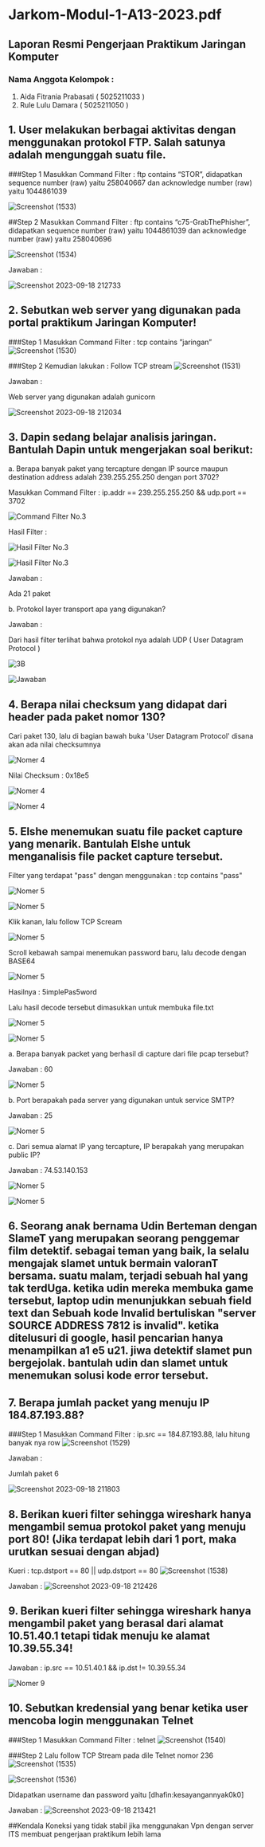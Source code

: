 # Jarkom-Modul-1-A13-2023.pdf

## Laporan Resmi Pengerjaan Praktikum Jaringan Komputer
### Nama Anggota Kelompok :
1. Aida Fitrania Prabasati ( 5025211033 )
2. Rule Lulu Damara ( 5025211050 )

## 1. User melakukan berbagai aktivitas dengan menggunakan protokol FTP. Salah satunya adalah mengunggah suatu file.

###Step 1
Masukkan Command Filter : ftp contains “STOR”, didapatkan sequence number (raw) yaitu  258040667 dan acknowledge number (raw) yaitu 1044861039

![Screenshot (1533)](https://github.com/RuleLuluDamara/Jarkom-Modul-1-A13-2023.pdf/assets/105763198/012d3779-e3a3-4955-b057-07872de413af)

##Step 2
Masukkan Command Filter : ftp contains “c75-GrabThePhisher”, didapatkan sequence number (raw)  yaitu 1044861039 dan acknowledge number (raw) yaitu 258040696

![Screenshot (1534)](https://github.com/RuleLuluDamara/Jarkom-Modul-1-A13-2023.pdf/assets/105763198/ae1e6eae-0120-41d3-8800-9420503cbb46)

Jawaban : 

![Screenshot 2023-09-18 212733](https://github.com/RuleLuluDamara/Jarkom-Modul-1-A13-2023.pdf/assets/105763198/996790fd-49ce-407c-b378-4ccd0639b7cd)

## 2. Sebutkan web server yang digunakan pada portal praktikum Jaringan Komputer!

###Step 1
Masukkan Command Filter : tcp contains ”jaringan”
![Screenshot (1530)](https://github.com/RuleLuluDamara/Jarkom-Modul-1-A13-2023.pdf/assets/105763198/5da4ec51-1ccd-4464-bf16-ab9e1152d836)

###Step 2
Kemudian lakukan : Follow TCP stream
 ![Screenshot (1531)](https://github.com/RuleLuluDamara/Jarkom-Modul-1-A13-2023.pdf/assets/105763198/354838ad-8618-45f4-a4e3-e900a6040dbb)

Jawaban : 

Web server yang digunakan adalah gunicorn

![Screenshot 2023-09-18 212034](https://github.com/RuleLuluDamara/Jarkom-Modul-1-A13-2023.pdf/assets/105763198/34208ef8-f452-40c5-9f2e-5c9a0f68b36b)

## 3. Dapin sedang belajar analisis jaringan. Bantulah Dapin untuk mengerjakan soal berikut:
a. Berapa banyak paket yang tercapture dengan IP source maupun destination address adalah 239.255.255.250 dengan port 3702?

Masukkan Command Filter : ip.addr == 239.255.255.250 && udp.port == 3702

![Command Filter No.3](https://github.com/RuleLuluDamara/Jarkom-Modul-1-A13-2023.pdf/blob/main/Images/Soal%203/Command.png)

Hasil Filter :

![Hasil Filter No.3](https://github.com/RuleLuluDamara/Jarkom-Modul-1-A13-2023.pdf/blob/main/Images/Soal%203/3-1.png)

![Hasil Filter No.3](https://github.com/RuleLuluDamara/Jarkom-Modul-1-A13-2023.pdf/blob/main/Images/Soal%203/3-2.png)

Jawaban : 

Ada 21 paket 

b. Protokol layer transport apa yang digunakan?

Jawaban : 

Dari hasil filter terlihat bahwa protokol nya adalah UDP ( User Datagram Protocol )

![3B](https://github.com/RuleLuluDamara/Jarkom-Modul-1-A13-2023.pdf/blob/main/Images/Soal%203/3-3.png)

![Jawaban](https://github.com/RuleLuluDamara/Jarkom-Modul-1-A13-2023.pdf/blob/main/Images/Soal%203/3-4.png)

## 4. Berapa nilai checksum yang didapat dari header pada paket nomor 130?

Cari paket 130, lalu di bagian bawah buka 'User Datagram Protocol' disana akan ada nilai checksumnya

![Nomer 4](https://github.com/RuleLuluDamara/Jarkom-Modul-1-A13-2023.pdf/blob/main/Images/Soal%204/4-1.png)

Nilai Checksum : 0x18e5

![Nomer 4](https://github.com/RuleLuluDamara/Jarkom-Modul-1-A13-2023.pdf/blob/main/Images/Soal%204/4-2.png)

![Nomer 4](https://github.com/RuleLuluDamara/Jarkom-Modul-1-A13-2023.pdf/blob/main/Images/Soal%204/Jawaban%204.png)

## 5. Elshe menemukan suatu file packet capture yang menarik. Bantulah Elshe untuk menganalisis file packet capture tersebut.

Filter yang terdapat "pass" dengan menggunakan : tcp contains "pass"

![Nomer 5](https://github.com/RuleLuluDamara/Jarkom-Modul-1-A13-2023.pdf/blob/main/Images/Soal%205/5-1.png)

![Nomer 5](https://github.com/RuleLuluDamara/Jarkom-Modul-1-A13-2023.pdf/blob/main/Images/Soal%205/5-2.png)

Klik kanan, lalu follow TCP Scream

![Nomer 5](https://github.com/RuleLuluDamara/Jarkom-Modul-1-A13-2023.pdf/blob/main/Images/Soal%205/5-3.png)

Scroll kebawah sampai menemukan password baru, lalu decode dengan BASE64 

![Nomer 5](https://github.com/RuleLuluDamara/Jarkom-Modul-1-A13-2023.pdf/blob/main/Images/Soal%205/5-4.png)

Hasilnya : 5implePas5word

Lalu hasil decode tersebut dimasukkan untuk membuka file.txt

![Nomer 5](https://github.com/RuleLuluDamara/Jarkom-Modul-1-A13-2023.pdf/blob/main/Images/Soal%205/5-5.png)

![Nomer 5](https://github.com/RuleLuluDamara/Jarkom-Modul-1-A13-2023.pdf/blob/main/Images/Soal%205/5-6.png)

a. Berapa banyak packet yang berhasil di capture dari file pcap tersebut?

Jawaban : 60

![Nomer 5](https://github.com/RuleLuluDamara/Jarkom-Modul-1-A13-2023.pdf/blob/main/Images/Soal%205/5-7.png)

b. Port berapakah pada server yang digunakan untuk service SMTP?

Jawaban : 25 

![Nomer 5](https://github.com/RuleLuluDamara/Jarkom-Modul-1-A13-2023.pdf/blob/main/Images/Soal%205/5-8.png)

c. Dari semua alamat IP yang tercapture, IP berapakah yang merupakan public IP?

Jawaban : 74.53.140.153

![Nomer 5](https://github.com/RuleLuluDamara/Jarkom-Modul-1-A13-2023.pdf/blob/main/Images/Soal%205/5-8.png)

![Nomer 5](https://github.com/RuleLuluDamara/Jarkom-Modul-1-A13-2023.pdf/blob/main/Images/Soal%205/Jawaban%205.png)


## 6. Seorang anak bernama Udin Berteman dengan SlameT yang merupakan seorang penggemar film detektif. sebagai teman yang baik, Ia selalu mengajak slamet untuk bermain valoranT bersama. suatu malam, terjadi sebuah hal yang tak terdUga. ketika udin mereka membuka game tersebut, laptop udin menunjukkan sebuah field text dan Sebuah kode Invalid bertuliskan "server SOURCE ADDRESS 7812 is invalid". ketika ditelusuri di google, hasil pencarian hanya menampilkan a1 e5 u21. jiwa detektif slamet pun bergejolak. bantulah udin dan slamet untuk menemukan solusi kode error tersebut.

## 7. Berapa jumlah packet yang menuju IP 184.87.193.88?

###Step 1
Masukkan Command Filter : ip.src == 184.87.193.88, lalu hitung banyak nya row
![Screenshot (1529)](https://github.com/RuleLuluDamara/Jarkom-Modul-1-A13-2023.pdf/assets/105763198/157506a4-30dc-4c4d-83c1-1f34788242c6)

Jawaban :

Jumlah paket 6

![Screenshot 2023-09-18 211803](https://github.com/RuleLuluDamara/Jarkom-Modul-1-A13-2023.pdf/assets/105763198/1bff64eb-4191-4f3f-a0f3-2cb5691ec255)

## 8. Berikan kueri filter sehingga wireshark hanya mengambil semua protokol paket yang menuju port 80! (Jika terdapat lebih dari 1 port, maka urutkan sesuai dengan abjad)

Kueri : tcp.dstport == 80 || udp.dstport == 80
![Screenshot (1538)](https://github.com/RuleLuluDamara/Jarkom-Modul-1-A13-2023.pdf/assets/105763198/0a5ae605-9876-4207-812d-f37c8ac53e46)

Jawaban :
![Screenshot 2023-09-18 212426](https://github.com/RuleLuluDamara/Jarkom-Modul-1-A13-2023.pdf/assets/105763198/4df98584-e628-45e9-b3ff-05454a6d8698)

## 9. Berikan kueri filter sehingga wireshark hanya mengambil paket yang berasal dari alamat 10.51.40.1 tetapi tidak menuju ke alamat 10.39.55.34!

Jawaban : ip.src == 10.51.40.1 && ip.dst != 10.39.55.34

![Nomer 9](https://github.com/RuleLuluDamara/Jarkom-Modul-1-A13-2023.pdf/blob/main/Images/Soal%209/Jawaban%209.png)

## 10. Sebutkan kredensial yang benar ketika user mencoba login menggunakan Telnet

###Step 1
Masukkan Command Filter : telnet
![Screenshot (1540)](https://github.com/RuleLuluDamara/Jarkom-Modul-1-A13-2023.pdf/assets/105763198/ed2ab4bb-5251-43e4-8f86-a5844e1eb60a)

###Step 2
Lalu follow TCP Stream pada dile Telnet nomor 236
![Screenshot (1535)](https://github.com/RuleLuluDamara/Jarkom-Modul-1-A13-2023.pdf/assets/105763198/b2142380-b9c9-49a7-9a39-d73e33bfb9ce)

![Screenshot (1536)](https://github.com/RuleLuluDamara/Jarkom-Modul-1-A13-2023.pdf/assets/105763198/9d89a128-5477-4bac-9bd4-d859554b8bea)

Didapatkan username dan password yaitu [dhafin:kesayangannyak0k0]

Jawaban : 
![Screenshot 2023-09-18 213421](https://github.com/RuleLuluDamara/Jarkom-Modul-1-A13-2023.pdf/assets/105763198/af53e57d-34ee-40c5-849e-ac94e08ba914)


##Kendala
Koneksi yang tidak stabil jika menggunakan Vpn dengan server ITS membuat pengerjaan praktikum lebih lama



